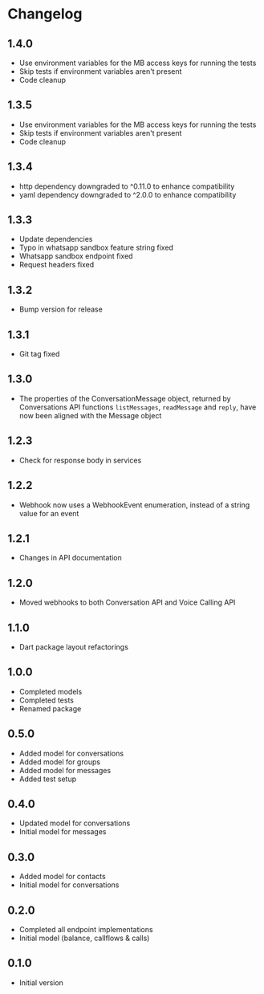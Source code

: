 # Changelog

## 1.4.0

- Use environment variables for the MB access keys for running the tests
- Skip tests if environment variables aren't present
- Code cleanup

## 1.3.5

- Use environment variables for the MB access keys for running the tests
- Skip tests if environment variables aren't present
- Code cleanup

## 1.3.4

- http dependency downgraded to ^0.11.0 to enhance compatibility
- yaml dependency downgraded to ^2.0.0 to enhance compatibility

## 1.3.3

- Update dependencies
- Typo in whatsapp sandbox feature string fixed
- Whatsapp sandbox endpoint fixed
- Request headers fixed

## 1.3.2

- Bump version for release

## 1.3.1

- Git tag fixed

## 1.3.0

- The properties of the ConversationMessage object, returned by Conversations API functions `listMessages`, `readMessage` and `reply`, have now been aligned with the Message object

## 1.2.3

- Check for response body in services

## 1.2.2

- Webhook now uses a WebhookEvent enumeration, instead of a string value for an event

## 1.2.1

- Changes in API documentation

## 1.2.0

- Moved webhooks to both Conversation API and Voice Calling API

## 1.1.0

- Dart package layout refactorings

## 1.0.0

- Completed models
- Completed tests
- Renamed package

## 0.5.0

- Added model for conversations
- Added model for groups
- Added model for messages
- Added test setup

## 0.4.0

- Updated model for conversations
- Initial model for messages

## 0.3.0

- Added model for contacts
- Initial model for conversations

## 0.2.0

- Completed all endpoint implementations
- Initial model (balance, callflows & calls)

## 0.1.0

- Initial version
